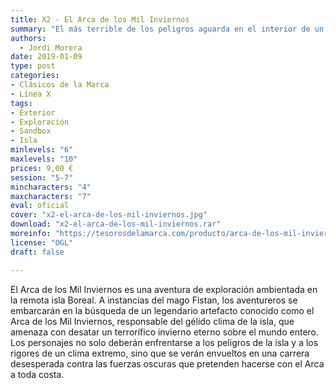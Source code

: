 ```yaml
---
title: X2 - El Arca de los Mil Inviernos
summary: "El más terrible de los peligros aguarda en el interior de un legendario artefacto perdido en los confines de la Isla Boreal: el Arca de los Mil Inviernos."
authors:
  - Jordi Morera
date: 2019-01-09
type: post
categories:
- Clásicos de la Marca
- Línea X
tags:
- Exterior
- Exploración
- Sandbox
- Isla
minlevels: "6"
maxlevels: "10"
prices: 9,00 €
session: "5-7"
mincharacters: "4"
maxcharacters: "7"
eval: oficial
cover: "x2-el-arca-de-los-mil-inviernos.jpg"
download: "x2-el-arca-de-los-mil-inviernos.rar"
moreinfo: "https://tesorosdelamarca.com/producto/arca-de-los-mil-inviernos/"
license: "OGL"
draft: false

---
```


El Arca de los Mil Inviernos es una aventura de exploración
ambientada en la remota isla Boreal. A instancias del
mago Fistan, los aventureros se embarcarán en la búsqueda
de un legendario artefacto conocido como el Arca de los
Mil Inviernos, responsable del gélido clima de la isla, que
amenaza con desatar un terrorífico invierno eterno sobre el
mundo entero. Los personajes no solo deberán enfrentarse
a los peligros de la isla y a los rigores de un clima extremo,
sino que se verán envueltos en una carrera desesperada contra
las fuerzas oscuras que pretenden hacerse con el Arca a
toda costa.